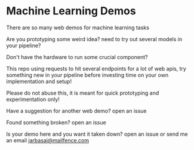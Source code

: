 # Machine Learning Demos

There are so many web demos for machine learning tasks

Are you prototyping some weird idea? need to try out several models in your pipeline?

Don't have the hardware to run some crucial component?

This repo using requests to hit several endpoints for a lot of web apis, try something new in your pipeline before investing time on your own implementation and setup!

Please do not abuse this, it is meant for quick prototyping and experimentation only! 

Have a suggestion for another web demo? open an issue

Found something broken? open an issue

Is your demo here and you want it taken down? open an issue or send me an email jarbasai@mailfence.com